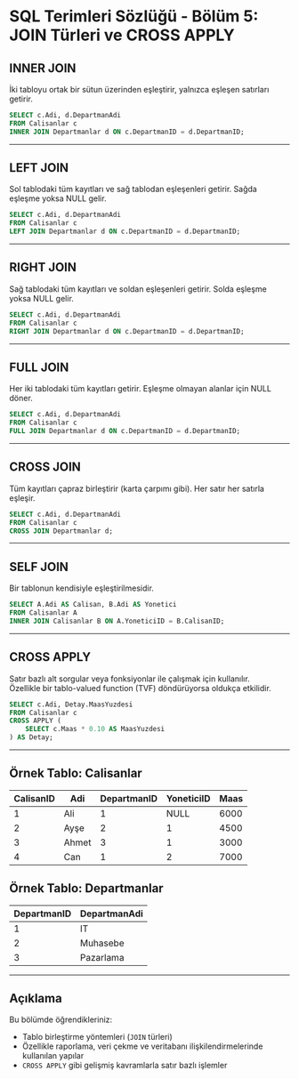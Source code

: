 #  SQL Terimleri Sözlüğü - Bölüm 5: JOIN Türleri ve CROSS APPLY

##  INNER JOIN
İki tabloyu ortak bir sütun üzerinden eşleştirir, yalnızca eşleşen satırları getirir.
```sql
SELECT c.Adi, d.DepartmanAdi
FROM Calisanlar c
INNER JOIN Departmanlar d ON c.DepartmanID = d.DepartmanID;
```

---

##  LEFT JOIN
Sol tablodaki tüm kayıtları ve sağ tablodan eşleşenleri getirir. Sağda eşleşme yoksa NULL gelir.
```sql
SELECT c.Adi, d.DepartmanAdi
FROM Calisanlar c
LEFT JOIN Departmanlar d ON c.DepartmanID = d.DepartmanID;
```

---

##  RIGHT JOIN
Sağ tablodaki tüm kayıtları ve soldan eşleşenleri getirir. Solda eşleşme yoksa NULL gelir.
```sql
SELECT c.Adi, d.DepartmanAdi
FROM Calisanlar c
RIGHT JOIN Departmanlar d ON c.DepartmanID = d.DepartmanID;
```

---

##  FULL JOIN
Her iki tablodaki tüm kayıtları getirir. Eşleşme olmayan alanlar için NULL döner.
```sql
SELECT c.Adi, d.DepartmanAdi
FROM Calisanlar c
FULL JOIN Departmanlar d ON c.DepartmanID = d.DepartmanID;
```

---

##  CROSS JOIN
Tüm kayıtları çapraz birleştirir (karta çarpımı gibi). Her satır her satırla eşleşir.
```sql
SELECT c.Adi, d.DepartmanAdi
FROM Calisanlar c
CROSS JOIN Departmanlar d;
```

---

##  SELF JOIN
Bir tablonun kendisiyle eşleştirilmesidir.
```sql
SELECT A.Adi AS Calisan, B.Adi AS Yonetici
FROM Calisanlar A
INNER JOIN Calisanlar B ON A.YoneticiID = B.CalisanID;
```

---

##  CROSS APPLY
Satır bazlı alt sorgular veya fonksiyonlar ile çalışmak için kullanılır.  
Özellikle bir tablo-valued function (TVF) döndürüyorsa oldukça etkilidir.

```sql
SELECT c.Adi, Detay.MaasYuzdesi
FROM Calisanlar c
CROSS APPLY (
    SELECT c.Maas * 0.10 AS MaasYuzdesi
) AS Detay;
```

---

## Örnek Tablo: Calisanlar

| CalisanID | Adi   | DepartmanID | YoneticiID | Maas  |
|-----------|-------|-------------|------------|-------|
| 1         | Ali   | 1           | NULL       | 6000  |
| 2         | Ayşe  | 2           | 1          | 4500  |
| 3         | Ahmet | 3           | 1          | 3000  |
| 4         | Can   | 1           | 2          | 7000  |

## Örnek Tablo: Departmanlar

| DepartmanID | DepartmanAdi |
|-------------|--------------|
| 1           | IT           |
| 2           | Muhasebe     |
| 3           | Pazarlama    |

---

##  Açıklama
Bu bölümde öğrendikleriniz:

- Tablo birleştirme yöntemleri (`JOIN` türleri)
- Özellikle raporlama, veri çekme ve veritabanı ilişkilendirmelerinde kullanılan yapılar
- `CROSS APPLY` gibi gelişmiş kavramlarla satır bazlı işlemler

